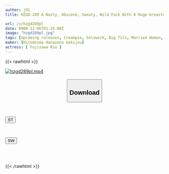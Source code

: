 ```yaml
---
author: j91
title: HZGD-289 A Nasty, Obscene, Sweaty, Wild Fuck With A Huge-breasted, Big-assed Woman Who Climaxes Over And Over Again - A Three-day, Two-night Hot Spring Affair Trip With Her Husband's Boss - Reo Fujisawa

url: /v/hzgd289pl
date: 0000-12-06T01:25:00Z
image: "hzgd289pl.jpg"
tags: [Upcoming releases, Creampie, Solowork, Big Tits, Married Woman, Titty Fuck, BBW, Drama, Ultra-Huge Tits	]
maker: [Hitodzuma Hanazono Gekijou]
actress: [ Fujisawa Rio ]
---
```



{{< rawhtml >}}

<div class="video" data-videoid="pending_link.html">
    <a href="javascript:;">
        <img src="/v/hzgd289pl/hzgd289pl.jpg" width="WIDTH" height="HEIGHT" alt="hzgd289pl.mp4" loading="lazy">
    </a>
</div>

<script type="text/javascript" src="https://j91.asia/asset/on-demand-pend.js"></script>

<br>
  <link rel="stylesheet" href="https://j91.asia/asset/bs5.css">
  
  <center>
  <button class="btn btn-primary" type="button" data-bs-toggle="collapse" data-bs-target=".multi-collapse" aria-expanded="false" aria-controls="multiCollapseExample1 multiCollapseExample2"><h2>Download</h2></button></center>
</p>
<div class="row">
  <div class="col">
    <div class="collapse multi-collapse" id="multiCollapseExample1">
      <div class="card card-body">
	      	      <br>
<div class="buttons">  
<p><a href="https://j91.asia/pending_link.html" target="_blank"><button class="btn-hover color-3"><i class="fa fa-download"></i> ST</button></a></p></div>
    </div>
  </div>
</div>
  <div class="col">
    <div class="collapse multi-collapse" id="multiCollapseExample2">
      <div class="card card-body">
	      <br>
<div class="buttons">
<p><a href="https://j91.asia/pending_link.html" target="_blank"><button class="btn-hover color-2"><i class="fa fa-download"></i> SW</button></a></p></div>
<br><br>
      </div>
    </div>
  </div>
</div>

{{< /rawhtml >}}